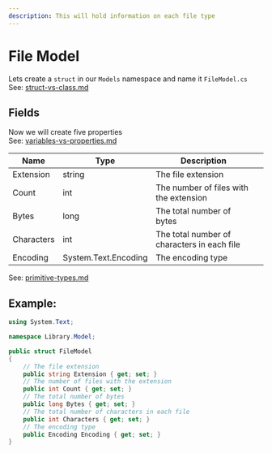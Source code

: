```yaml
---
description: This will hold information on each file type
---
```


# File Model

Lets create a `struct` in our `Models` namespace and name it `FileModel.cs`\
See: [struct-vs-class.md](../../../undestanding-csharp/struct-vs-class.md "mention")

## Fields

Now we will create five properties\
See: [variables-vs-properties.md](../../../undestanding-csharp/variables/variables-vs-properties.md "mention")

<table><thead><tr><th>Name</th><th>Type</th><th>Description</th><th data-hidden></th></tr></thead><tbody><tr><td>Extension</td><td>string</td><td>The file extension</td><td></td></tr><tr><td>Count</td><td>int</td><td>The number of files with the extension</td><td></td></tr><tr><td>Bytes</td><td>long</td><td>The total number of bytes</td><td></td></tr><tr><td>Characters</td><td>int</td><td>The total number of characters in each file</td><td></td></tr><tr><td>Encoding</td><td>System.Text.Encoding</td><td>The encoding type</td><td></td></tr></tbody></table>

See: [primitive-types.md](../../../undestanding-csharp/variables/primitive-types.md "mention")

## Example:

```csharp
using System.Text;

namespace Library.Model;

public struct FileModel
{
    // The file extension
    public string Extension { get; set; }
    // The number of files with the extension
    public int Count { get; set; }
    // The total number of bytes
    public long Bytes { get; set; }
    // The total number of characters in each file
    public int Characters { get; set; }
    // The encoding type
    public Encoding Encoding { get; set; }
}
```
